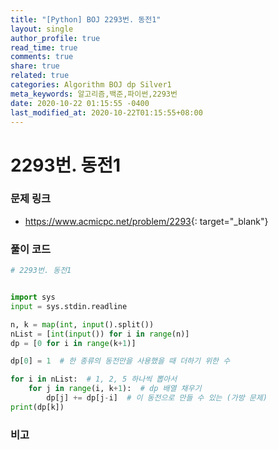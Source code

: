 ```yaml
---
title: "[Python] BOJ 2293번. 동전1"
layout: single
author_profile: true
read_time: true
comments: true
share: true
related: true
categories: Algorithm BOJ dp Silver1
meta_keywords: 알고리즘,백준,파이썬,2293번
date: 2020-10-22 01:15:55 -0400
last_modified_at: 2020-10-22T01:15:55+08:00
---
```


# 2293번. 동전1

### 문제 링크
- <https://www.acmicpc.net/problem/2293>{: target="\_blank"}

### 풀이 코드

```python
# 2293번. 동전1


import sys
input = sys.stdin.readline

n, k = map(int, input().split())
nList = [int(input()) for i in range(n)]
dp = [0 for i in range(k+1)]

dp[0] = 1  # 한 종류의 동전만을 사용했을 때 더하기 위한 수

for i in nList:  # 1, 2, 5 하나씩 뽑아서
    for j in range(i, k+1):  # dp 배열 채우기
        dp[j] += dp[j-i]  # 이 동전으로 만들 수 있는 (가방 문제)
print(dp[k])
```

### 비고